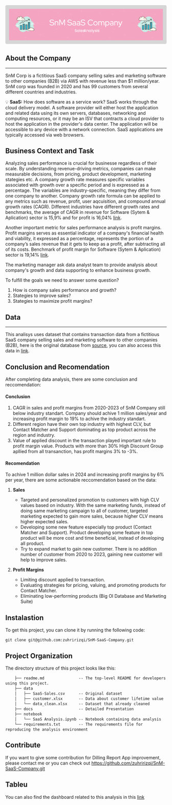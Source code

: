 ![header](header.png)

## **About the Company**

---
SnM Corp is a fictitious SaaS company selling sales and marketing software to other companies (B2B) via AWS with revenue less than $1 million/year. SnM corp was founded in 2020 and has 99 customers from several different countries and industries.

<aside>

💡 **SaaS:** How does software as a service work?
SaaS works through the cloud delivery model. A software provider will either host the application and related data using its own servers, databases, networking and computing resources, or it may be an ISV that contracts a cloud provider to host the application in the provider's data center. The application will be accessible to any device with a network connection. SaaS applications are typically accessed via web browsers.

</aside>

## **Business Context and Task**

Analyzing sales performance is crucial for businesse regardless of their scale. By understanding revenue-driving metrics, companies can make measurable decisions, from pricing, product development, marketing stategies etc. A company growth rate measures specific variables associated with growth over a specific period and is expressed as a percentage. The variables are industry-specific, meaning they differ from one company to another. Company growth rate formula can be applied to any metrics such as revenue, profit, user aqcuisition, and compound annual growth rates (CAGR). Different industries have different growth rates and benchmarks, the average of CAGR in revenue for Software (Sytem & Aplication) sector is 15,9% and for profit is 16,04% [link](https://pages.stern.nyu.edu/~adamodar/New_Home_Page/datafile/histgr.html). 

Another important metric for sales performance analysis is profit margins. Profit margins serves as essential indicator of a company's financial health and viability, it expressed as a percentage, represents the portion of a company’s sales revenue that it gets to keep as a profit, after subtracting all of its costs. Benchmark of profit margin for Software (Sytem & Aplication) sector is 19,14% [link](https://pages.stern.nyu.edu/~adamodar/New_Home_Page/datafile/margin.html). 


The marketing manager ask data analyst team to provide analysis about company's growth and data supporting to enhance business growth.

To fulfill the goals we need to answer some question?
1. How is company sales performance and growth?
2. Stategies to improve sales?
3. Stategies to maximize profit margins?

## **Data**
---
This analisys uses dataset that contains transaction data from a fictitious SaaS company selling sales and marketing software to other companies (B2B), here is the original database from [source](https://www.kaggle.com/datasets/nnthanh101/aws-saas-sales), you can also access this data in [link](https://github.com/zuhririzqi/SnM-SaaS-Company/blob/main/data/SaaS-Sales.csv).

## **Conclusion and Recomendation**

After completing data analysis, there are some conclusion and reccomendation:

#### **Conclusion**

1. CAGR in sales and profit margins from 2020-2023 of SnM Company still below industry standart. Company should achive 1 million sales/year and increasing profit margin to 19% to achive the industry standart.
2. Different region have their own top industry with highest CLV, but Contact Matcher and Support dominating as top product across the region and industry.
3. Value of applied discount in the transaction played important rule to profit margin value. Products with more than 30% High Discount Group apllied from all transanction, has profit margins 3% to -3%.


#### **Recomendation**

To achive 1 million dollar sales in 2024 and increasing profit margins by 6% per year, there are some actionable reccomendation based on the data:

1. **Sales**
    - Targeted and personalized promotion to customers with high CLV values based on industry. With the same marketing funds, instead of doing same marketing campaign to all of customer, targeted marketing expected to gain more sales, because higher CLV means higher expected sales.
    - Developing some new feature especially top product (Contact Matcher and Support). Product developing some feature in top product will be more cost and time beneficial, instead of developing all product.
    - Try to expand market to gain new customer. There is no addition number of customer from 2020 to 2023, gaining new customer will help to improve sales.


2. **Profit Margins**
    - Limiting discount applied to transaction.
    - Evaluating strategies for pricing, valuing, and promoting products for Contact Matcher.
    - Eliminating low-performing products (Big Ol Database and Marketing Suite)


## Instalastion

To get this project, you can clone it by running the following code:

    git clone git@github.com:zuhririzqi/SnM-SaaS-Company.git


##  Project Organization

The directory structure of this project looks like this:


        ├── readme.md               -- The top-level README for developers using this project.
        ├── data
        │   ├── SaaS-Sales.csv      -- Original dataset
        │   ├── customer.xlsx       -- Data about customer lifetime value
        │   └── data_clean.xlsx     -- Dataset that already cleaned
        ├── docs                    -- Detailed Presentation
        ├── notebook 
        │   └── SaaS Analysis.ipynb -- Notebook containing data analysis
        └── requirements.txt        -- The requirements file for reproducing the analysis environment

## Contribute

If you want to give some contribution for Dilling Report App improvement, 
please contact me or you can check out https://github.com/zuhririzqi/SnM-SaaS-Company.git


## Tableu
You can also find the dashboard related to this analysis in this [link]()